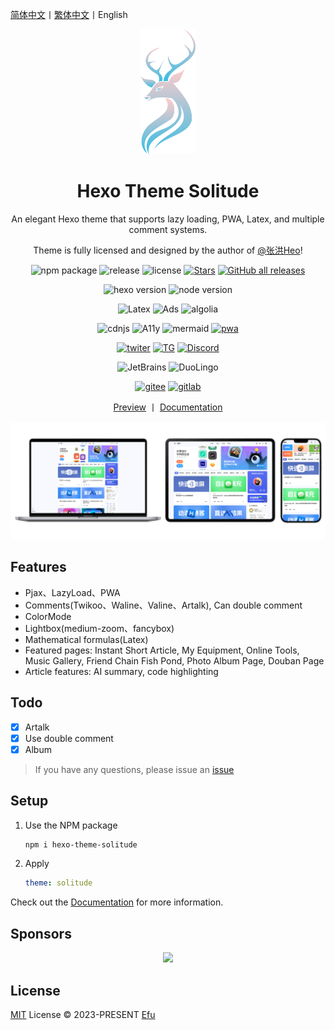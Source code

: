 [简体中文](README.md)丨[繁体中文](README_zh-tw.md)丨English

<div align="center">

   <img src=".github/logo.svg" alt="Solitude logo" height="200">

   <h1>Hexo Theme Solitude</h1>

   An elegant Hexo theme that supports lazy loading, PWA, Latex, and multiple comment systems.

   Theme is fully licensed and designed by the author of [@张洪Heo](https://github.com/zhheo)!
  
![npm package](https://img.shields.io/npm/v/hexo-theme-solitude?color=blue&logo=npm)
![release](https://img.shields.io/github/package-json/v/valor-x/hexo-theme-solitude/master?color=%231ab1ad&label=release)
![license](https://img.shields.io/github/license/valor-x/hexo-theme-solitude?color=FF5531)
[![Stars](https://img.shields.io/github/stars/valor-x/hexo-theme-solitude)](https://github.com/valor-x/hexo-theme-solitude/stargazers)
[![GitHub all releases](https://img.shields.io/github/downloads/valor-x/hexo-theme-solitude/total)](https://github.com/valor-x/hexo-theme-solitude/releases/latest)

![hexo version](https://img.shields.io/badge/hexo-7.0.0+-blue?logo=hexo&logoColor=white)
![node version](https://img.shields.io/badge/node-14.0.0-white?logo=node.js&logoColor=white)

![Latex](https://img.shields.io/badge/latex-20B2AA?logo=Latex)
![Ads](https://img.shields.io/badge/Google_Ads-black?logo=googleads)
![algolia](https://img.shields.io/badge/algolia-457AFF?logo=algolia)

![cdnjs](https://img.shields.io/badge/cdnjs-orange?logo=Cloudflare&logoColor=white)
![A11y](https://img.shields.io/badge/A11y-green?logo=%C3%8Ele-de-France%20Mobilit%C3%A9s&logoColor=white)
![mermaid](https://img.shields.io/badge/mermaid-ff3670?logo=mermaid&logoColor=white)
[![pwa](https://img.shields.io/badge/pwa-red?logo=pwa)](https://developer.mozilla.org/en-US/docs/Web/Progressive_web_apps)

[![twiter](https://img.shields.io/badge/Twitter-gray?logo=x)](https://twitter.com/efu_oo)
[![TG](https://img.shields.io/badge/Telegram-gray?logo=Telegram&logoColor=white)](https://t.me/solitudePro)
[![Discord](https://img.shields.io/badge/Discord-gray?logo=Discord&logoColor=white)](https://discord.gg/Y8VEvVgW)

![JetBrains](https://img.shields.io/badge/jetbrains-support-black?logo=jetbrains)
![DuoLingo](https://img.shields.io/badge/duolingo-support-black?logo=duolingo&logoColor=white)

[![gitee](https://img.shields.io/badge/Gitee-red?logo=gitee)](https://gitee.com/nsjjd_w/hexo-theme-solitude)
[![gitlab](https://img.shields.io/badge/GitLab-blue?logo=gitlab)](https://gitlab.com/efu/hexo-theme-solitude)

[Preview](https://efu.me/) 丨  [Documentation](https://solitude-docs.efu.me/)

</div>

![Screenshot](.github/screenshot.png)

## Features

- Pjax、LazyLoad、PWA
- Comments(Twikoo、Waline、Valine、Artalk), Can double comment
- ColorMode
- Lightbox(medium-zoom、fancybox)
- Mathematical formulas(Latex)
- Featured pages: Instant Short Article, My Equipment, Online Tools, Music Gallery, Friend Chain Fish Pond, Photo Album Page, Douban Page
- Article features: AI summary, code highlighting

## Todo

- [x] Artalk
- [x] Use double comment
- [x] Album

> If you have any questions, please issue an [issue](https://github.com/valor-x/hexo-theme-solitude/issues)

## Setup

1. Use the NPM package
      ```bash
      npm i hexo-theme-solitude
      ```
2. Apply
      ```yaml
      theme: solitude
      ```

Check out the [Documentation](https://solitude-docs.efu.me/) for more information.

## Sponsors

<p align="center">
  <a href="https://cdn.jsdelivr.net/gh/efuo/static/sponsors.svg">
    <img src='https://cdn.jsdelivr.net/gh/efuo/static/sponsors.svg'/>
  </a>
</p>

## License

[MIT](./LICENSE) License &copy; 2023-PRESENT [Efu](https://github.com/efuo)